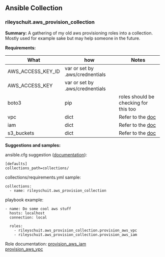 ## Ansible Collection
### rileyschuit.aws_provision_collection

**Summary:**  A gathering of my old aws provisioning roles into a collection.  Mostly used for example sake but may help someone in the future.

**Requirements:**

| What | how | Notes|
| ----------- | ----------- |  ----------- |
| AWS_ACCESS_KEY_ID | var or set by .aws/crednentials||
|AWS_ACCESS_KEY |var or set by .aws/crednentials ||
| boto3 | pip | roles should be checking for this too |
| vpc | dict | Refer to the [doc](./docs/provision-aws-vpc.md) |
| iam | dict| Refer to the [doc](./docs/provision-aws-iam.md) |
|s3_buckets| dict | Refer to the [doc](./docs/provision-aws-s3.md)|


**Suggestions and samples:**

ansible.cfg suggestion ([documentation](https://docs.ansible.com/ansible/latest/reference_appendices/config.html#collections-paths)): 

```
[defaults]
collections_path=collections/
```

collections/requirements.yml sample:
```
collections:
  - name: rileyschuit.aws_provision_collection
```

playbook example:
```
- name: Do some cool aws stuff
  hosts: localhost
  connection: local

  roles:
    - rileyschuit.aws_provision_collection.provision_aws_vpc
    - rileyschuit.aws_provision_collection.provision_aws_iam
```

Role documentation:
[provision_aws_iam](./roles/provision_aws_iam/README.md)  
[provision_aws_vpc](./roles/provision_aws_vpc/README.md)